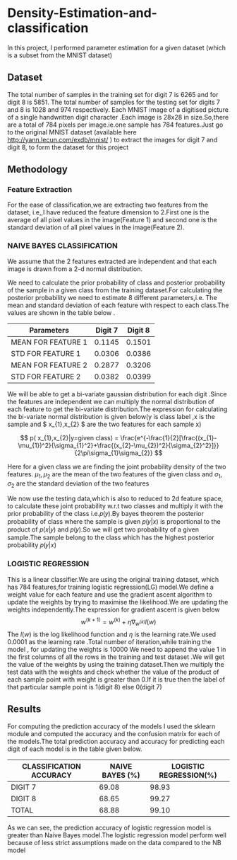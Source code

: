 # Density-Estimation-and-classification
In this project, I performed  parameter estimation for a given dataset (which is a subset from the MNIST dataset)

## Dataset
The total number of samples in the training set for digit 7 is 6265 and for digit 8 is
5851. The total number of samples for the testing set for digits 7 and 8 is 1028 and
974 respectively. Each MNIST image of a digitised picture of a single handwritten
digit character .Each image is 28x28 in size.So,there are a total of 784 pixels per
image.ie.one sample has 784 features.Just  go to the original MNIST dataset (available here http://yann.lecun.com/exdb/mnist/ ) to extract the images for digit 7 and digit 8, to form the dataset for this project

## Methodology 
### Feature Extraction
For the ease of classification,we are extracting two features from the dataset, i.e,,I have 
 reduced the feature dimension to 2.First one is the average of all pixel values in
the image(Feature 1) and second one is the standard deviation of all pixel values in
the image(Feature 2).
### NAIVE BAYES CLASSIFICATION
We assume that the 2 features extracted are independent and that each image is
drawn from a 2-d normal distribution.

We need to calculate the prior probability of class and posterior probability of the
sample in a given class from the training dataset.For calculating the posterior
probability we need to estimate 8 different parameters,i.e. The mean and standard
deviation of each feature with respect to each class.The values are shown in the
table below .

| Parameters  | Digit 7 | Digit 8     |
|-------|-----|----------|
| MEAN FOR FEATURE 1 |0.1145| 0.1501|
| STD FOR FEATURE 1 |0.0306| 0.0386|
|MEAN FOR FEATURE 2| 0.2877  | 0.3206|
|STD FOR FEATURE 2| 0.0382 |0.0399  |


We will be able to get a bi-variate gaussian distribution for each digit .Since the features are independent we can multiply the normal distribution of each feature to get the bi-variate distribution.The expression for calculating the bi-variate normal distribution is given below(y is class label ,x is the sample and $ x_{1},x_{2} $ are the two features for each sample x)

$$ p( x_{1},x_{2}|y=given class) = \frac{e^{-\frac{1}{2}[\frac{(x_{1}-\mu_{1})^2}{\sigma_{1}^2}+\frac{(x_{2}-\mu_{2})^2}{\sigma_{2}^2}]}}{2\pi\sigma_{1}\sigma_{2}} $$

Here for a given class we are finding the joint probability density of the two features.
$\mu_{1},\mu_{2}$ are the mean of the two features of the given class and $\sigma_{1},\sigma_{2}$ are the standard deviation of the two features

We now use the testing data,which is also to reduced to 2d feature space, to calculate these joint probability w.r.t two classes and multiply it with the prior probability of the class i.e.𝑝(𝑦).By bayes theorem the posterior probability of class
where the sample is given 𝑝(𝑦|𝑥) is proportional to the product of 𝑝(𝑥|𝑦) and 𝑝(𝑦).So
we will get two probability of a given sample.The sample belong to the class which
has the highest posterior probability 𝑝(𝑦|𝑥)

### LOGISTIC REGRESSION
This is a linear classifier.We are using the original training dataset, which has 784 features,for training logistic regression(LG) model.We define a weight value for each feature and use the gradient ascent algorithm to update the weights by trying to
maximise the likelihood.We are updating the weights independently.The expression
for gradient ascent is given below
$$ w^{(k+1)} = w^{(k)}+\eta\nabla_{w^{(k)}}l(w) $$
The $l(w)$ is the log likelihood function and $\eta$ is the learning rate.We used 0.0001 as
the learning rate .Total number of iteration,while training the model , for updating the
weights is 10000
We need to append the value 1 in the first columns of all the rows in the training and
test dataset .We will get the value of the weights by using the training dataset.Then
we multiply the test data with the weights and check whether the value of the product
of each sample point with weight is greater than 0.If it is true then the label of that
particular sample point is 1(digit 8) else 0(digit 7)
## Results
For computing the prediction accuracy of the models I used the sklearn module and
computed the accuracy and the confusion matrix for each of the models.The total
prediction accuracy and accuracy for predicting each digit of each model is in the
table given below.

| CLASSIFICATION ACCURACY |NAIVE BAYES (%) |LOGISTIC REGRESSION(%)|
|-------|-----|----------|
|DIGIT 7| 69.08| 98.93|
|DIGIT 8| 68.65| 99.27|
|TOTAL |68.88| 99.10|

As we can see, the prediction accuracy of logistic regression model is greater than
Naive Bayes model.The logistic regression model perform well because of less strict
assumptions made on the data  compared to the NB model
